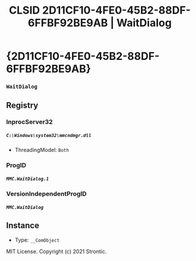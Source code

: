 ﻿---
title: "CLSID 2D11CF10-4FE0-45B2-88DF-6FFBF92BE9AB | WaitDialog"
excerpt: What is COM-Object CLSID 2D11CF10-4FE0-45B2-88DF-6FFBF92BE9AB?
---

# {2D11CF10-4FE0-45B2-88DF-6FFBF92BE9AB}

### `WaitDialog`

## Registry


### InprocServer32

##### `C:\Windows\system32\mmcndmgr.dll`
* ThreadingModel: `Both`

### ProgID

##### `MMC.WaitDialog.1`

### VersionIndependentProgID

##### `MMC.WaitDialog`

## Instance

* Type: `__ComObject`

MIT License. Copyright (c) 2021 Strontic.


